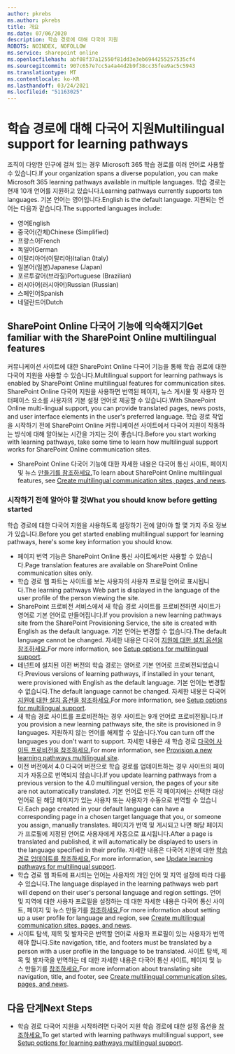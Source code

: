 ```yaml
---
author: pkrebs
ms.author: pkrebs
title: 개요
ms.date: 07/06/2020
description: 학습 경로에 대해 다국어 지원
ROBOTS: NOINDEX, NOFOLLOW
ms.service: sharepoint online
ms.openlocfilehash: abf08f37a12550f81dd3e3eb6944255257535cf4
ms.sourcegitcommit: 907c657e7cc5a4a44d2b9f38cc35fea9ac5c5943
ms.translationtype: MT
ms.contentlocale: ko-KR
ms.lasthandoff: 03/24/2021
ms.locfileid: "51163025"
---
```

# <a name="multilingual-support-for-learning-pathways"></a><span data-ttu-id="0ae29-103">학습 경로에 대해 다국어 지원</span><span class="sxs-lookup"><span data-stu-id="0ae29-103">Multilingual support for learning pathways</span></span>

<span data-ttu-id="0ae29-104">조직이 다양한 인구에 걸쳐 있는 경우 Microsoft 365 학습 경로를 여러 언어로 사용할 수 있습니다.</span><span class="sxs-lookup"><span data-stu-id="0ae29-104">If your organization spans a diverse population, you can make Microsoft 365 learning pathways available in multiple languages.</span></span> <span data-ttu-id="0ae29-105">학습 경로는 현재 10개 언어를 지원하고 있습니다.</span><span class="sxs-lookup"><span data-stu-id="0ae29-105">Learning pathways currently supports ten languages.</span></span> <span data-ttu-id="0ae29-106">기본 언어는 영어입니다.</span><span class="sxs-lookup"><span data-stu-id="0ae29-106">English is the default language.</span></span> <span data-ttu-id="0ae29-107">지원되는 언어는 다음과 같습니다.</span><span class="sxs-lookup"><span data-stu-id="0ae29-107">The supported languages include:</span></span>   

- <span data-ttu-id="0ae29-108">영어</span><span class="sxs-lookup"><span data-stu-id="0ae29-108">English</span></span>    
- <span data-ttu-id="0ae29-109">중국어(간체)</span><span class="sxs-lookup"><span data-stu-id="0ae29-109">Chinese (Simplified)</span></span>
- <span data-ttu-id="0ae29-110">프랑스어</span><span class="sxs-lookup"><span data-stu-id="0ae29-110">French</span></span>
- <span data-ttu-id="0ae29-111">독일어</span><span class="sxs-lookup"><span data-stu-id="0ae29-111">German</span></span>
- <span data-ttu-id="0ae29-112">이탈리아어(이탈리아)</span><span class="sxs-lookup"><span data-stu-id="0ae29-112">Italian (Italy)</span></span>
- <span data-ttu-id="0ae29-113">일본어(일본)</span><span class="sxs-lookup"><span data-stu-id="0ae29-113">Japanese (Japan)</span></span>
- <span data-ttu-id="0ae29-114">포르투갈어(브라질)</span><span class="sxs-lookup"><span data-stu-id="0ae29-114">Portuguese (Brazilian)</span></span>
- <span data-ttu-id="0ae29-115">러시아어(러시아어)</span><span class="sxs-lookup"><span data-stu-id="0ae29-115">Russian (Russian)</span></span>
- <span data-ttu-id="0ae29-116">스페인어</span><span class="sxs-lookup"><span data-stu-id="0ae29-116">Spanish</span></span>
- <span data-ttu-id="0ae29-117">네덜란드어</span><span class="sxs-lookup"><span data-stu-id="0ae29-117">Dutch</span></span>

## <a name="get-familiar-with-the-sharepoint-online-multilingual-features"></a><span data-ttu-id="0ae29-118">SharePoint Online 다국어 기능에 익숙해지기</span><span class="sxs-lookup"><span data-stu-id="0ae29-118">Get familiar with the SharePoint Online multilingual features</span></span>
<span data-ttu-id="0ae29-119">커뮤니케이션 사이트에 대한 SharePoint Online 다국어 기능을 통해 학습 경로에 대한 다국어 지원을 사용할 수 있습니다.</span><span class="sxs-lookup"><span data-stu-id="0ae29-119">Multilingual support for learning pathways is enabled by SharePoint Online multilingual features for communication sites.</span></span>
<span data-ttu-id="0ae29-120">SharePoint Online 다국어 지원을 사용하면 번역된 페이지, 뉴스 게시물 및 사용자 인터페이스 요소를 사용자의 기본 설정 언어로 제공할 수 있습니다.</span><span class="sxs-lookup"><span data-stu-id="0ae29-120">With SharePoint Online multi-lingual support, you can provide translated pages, news posts, and user interface elements in the user's preferred language.</span></span> <span data-ttu-id="0ae29-121">학습 경로 작업을 시작하기 전에 SharePoint Online 커뮤니케이션 사이트에서 다국어 지원이 작동하는 방식에 대해 알아보는 시간을 가지는 것이 좋습니다.</span><span class="sxs-lookup"><span data-stu-id="0ae29-121">Before you start working with learning pathways, take some time to learn how multilingual support works for SharePoint Online communication sites.</span></span> 
- <span data-ttu-id="0ae29-122">SharePoint Online 다국어 기능에 대한 자세한 내용은 다국어 통신 사이트, 페이지 및 뉴스 [만들기를 참조하세요.](https://support.office.com/article/2bb7d610-5453-41c6-a0e8-6f40b3ed750c)</span><span class="sxs-lookup"><span data-stu-id="0ae29-122">To learn about SharePoint Online multilingual features, see [Create multilingual communication sites, pages, and news](https://support.office.com/article/2bb7d610-5453-41c6-a0e8-6f40b3ed750c).</span></span> 

### <a name="what-you-should-know-before-getting-started"></a><span data-ttu-id="0ae29-123">시작하기 전에 알아야 할 것</span><span class="sxs-lookup"><span data-stu-id="0ae29-123">What you should know before getting started</span></span> 
<span data-ttu-id="0ae29-124">학습 경로에 대한 다국어 지원을 사용하도록 설정하기 전에 알아야 할 몇 가지 주요 정보가 있습니다.</span><span class="sxs-lookup"><span data-stu-id="0ae29-124">Before you get started enabling multilingual support for learning pathways, here's some key information you should know.</span></span> 

- <span data-ttu-id="0ae29-125">페이지 번역 기능은 SharePoint Online 통신 사이트에서만 사용할 수 있습니다.</span><span class="sxs-lookup"><span data-stu-id="0ae29-125">Page translation features are available on SharePoint Online communication sites only.</span></span>
- <span data-ttu-id="0ae29-126">학습 경로 웹 파트는 사이트를 보는 사용자의 사용자 프로필 언어로 표시됩니다.</span><span class="sxs-lookup"><span data-stu-id="0ae29-126">The learning pathways Web part is displayed in the language of the user profile of the person viewing the site.</span></span>   
- <span data-ttu-id="0ae29-127">SharePoint 프로비전 서비스에서 새 학습 경로 사이트를 프로비전하면 사이트가 영어로 기본 언어로 만들어집니다.</span><span class="sxs-lookup"><span data-stu-id="0ae29-127">If you provision a new learning pathways site from the SharePoint Provisioning Service, the site is created with English as the default language.</span></span> <span data-ttu-id="0ae29-128">기본 언어는 변경할 수 없습니다.</span><span class="sxs-lookup"><span data-stu-id="0ae29-128">The default language cannot be changed.</span></span> <span data-ttu-id="0ae29-129">자세한 내용은 다국어 [지원에 대한 설치 옵션을 참조하세요.](./custom_setupoptions_ml.md)</span><span class="sxs-lookup"><span data-stu-id="0ae29-129">For more information, see [Setup options for multilingual support](./custom_setupoptions_ml.md).</span></span>
- <span data-ttu-id="0ae29-130">테넌트에 설치된 이전 버전의 학습 경로는 영어로 기본 언어로 프로비전되었습니다.</span><span class="sxs-lookup"><span data-stu-id="0ae29-130">Previous versions of learning pathways, if installed in your tenant, were provisioned with English as the default language.</span></span> <span data-ttu-id="0ae29-131">기본 언어는 변경할 수 없습니다.</span><span class="sxs-lookup"><span data-stu-id="0ae29-131">The default language cannot be changed.</span></span> <span data-ttu-id="0ae29-132">자세한 내용은 다국어 [지원에 대한 설치 옵션을 참조하세요.](./custom_setupoptions_ml.md)</span><span class="sxs-lookup"><span data-stu-id="0ae29-132">For more information, see [Setup options for multilingual support](./custom_setupoptions_ml.md).</span></span>
- <span data-ttu-id="0ae29-133">새 학습 경로 사이트를 프로비전하는 경우 사이트는 9개 언어로 프로비전됩니다.</span><span class="sxs-lookup"><span data-stu-id="0ae29-133">If you provision a new learning pathways site, the site is provisioned in 9 languages.</span></span> <span data-ttu-id="0ae29-134">지원하지 않는 언어를 해제할 수 있습니다.</span><span class="sxs-lookup"><span data-stu-id="0ae29-134">You can turn off the languages you don't want to support.</span></span> <span data-ttu-id="0ae29-135">자세한 내용은 새 학습 경로 [다국어 사이트 프로비전을 참조하세요.](./custom_provision_ml.md)</span><span class="sxs-lookup"><span data-stu-id="0ae29-135">For more information, see [Provision a new learning pathways multilingual site](./custom_provision_ml.md).</span></span>  
- <span data-ttu-id="0ae29-136">이전 버전에서 4.0 다국어 버전으로 학습 경로를 업데이트하는 경우 사이트의 페이지가 자동으로 번역되지 않습니다.</span><span class="sxs-lookup"><span data-stu-id="0ae29-136">If you update learning pathways from a previous version to the 4.0 multilingual version, the pages of your site are not automatically translated.</span></span> <span data-ttu-id="0ae29-137">기본 언어로 만든 각 페이지에는 선택한 대상 언어로 된 해당 페이지가 있는 사용자 또는 사용자가 수동으로 번역할 수 있습니다.</span><span class="sxs-lookup"><span data-stu-id="0ae29-137">Each page created in your default language can have a corresponding page in a chosen target language that you, or someone you assign, manually translates.</span></span> <span data-ttu-id="0ae29-138">페이지가 번역 및 게시되고 나면 해당 페이지가 프로필에 지정된 언어로 사용자에게 자동으로 표시됩니다.</span><span class="sxs-lookup"><span data-stu-id="0ae29-138">After a page is translated and published, it will automatically be displayed to users in the language specified in their profile.</span></span> <span data-ttu-id="0ae29-139">자세한 내용은 다국어 지원에 대한 [학습 경로 업데이트를 참조하세요.](./custom_update_ml.md)</span><span class="sxs-lookup"><span data-stu-id="0ae29-139">For more information, see [Update learning pathways for multilingual support](./custom_update_ml.md).</span></span> 
- <span data-ttu-id="0ae29-140">학습 경로 웹 파트에 표시되는 언어는 사용자의 개인 언어 및 지역 설정에 따라 다를 수 있습니다.</span><span class="sxs-lookup"><span data-stu-id="0ae29-140">The language displayed in the learning pathways web part will depend on their user's personal language and region settings.</span></span> <span data-ttu-id="0ae29-141">언어 및 지역에 대한 사용자 프로필을 설정하는 데 대한 자세한 내용은 다국어 통신 사이트, 페이지 및 뉴스 만들기를 [참조하세요.](https://support.office.com/article/2bb7d610-5453-41c6-a0e8-6f40b3ed750c)</span><span class="sxs-lookup"><span data-stu-id="0ae29-141">For more information about setting up a user profile for language and region, see [Create multilingual communication sites, pages, and news](https://support.office.com/article/2bb7d610-5453-41c6-a0e8-6f40b3ed750c).</span></span> 
- <span data-ttu-id="0ae29-142">사이트 탐색, 제목 및 발자국은 번역할 언어로 사용자 프로필이 있는 사용자가 번역해야 합니다.</span><span class="sxs-lookup"><span data-stu-id="0ae29-142">Site navigation, title, and footers must be translated by a person with a user profile in the language to be translated.</span></span> <span data-ttu-id="0ae29-143">사이트 탐색, 제목 및 발자국을 번역하는 데 대한 자세한 내용은 다국어 통신 사이트, 페이지 및 뉴스 만들기를 [참조하세요.](https://support.office.com/article/2bb7d610-5453-41c6-a0e8-6f40b3ed750c)</span><span class="sxs-lookup"><span data-stu-id="0ae29-143">For more information about translating site navigation, title, and footer, see [Create multilingual communication sites, pages, and news](https://support.office.com/article/2bb7d610-5453-41c6-a0e8-6f40b3ed750c).</span></span>

## <a name="next-steps"></a><span data-ttu-id="0ae29-144">다음 단계</span><span class="sxs-lookup"><span data-stu-id="0ae29-144">Next Steps</span></span>
- <span data-ttu-id="0ae29-145">학습 경로 다국어 지원을 시작하려면 다국어 지원 학습 경로에 대한 설정 옵션을 [참조하세요.](./custom_setupoptions_ml.md)</span><span class="sxs-lookup"><span data-stu-id="0ae29-145">To get started with learning pathways multilingual support, see [Setup options for learning pathways multilingual support](./custom_setupoptions_ml.md).</span></span>